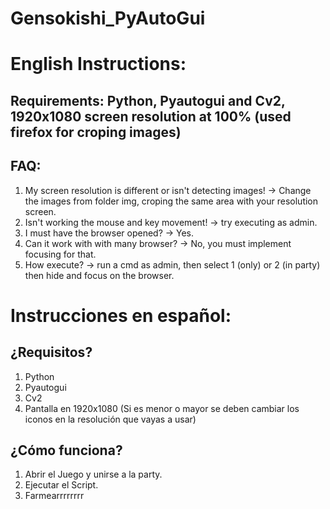 ﻿# Gensokishi_PyAutoGui
 
 # English Instructions:
 
 ## Requirements: Python, Pyautogui and Cv2, 1920x1080 screen resolution at 100% (used firefox for croping images)
 
 ## FAQ:
 1) My screen resolution is different or isn't detecting images! → Change the images from folder img, croping the same area with your resolution screen.
 2) Isn't working the mouse and key movement! → try executing as admin.
 3) I must have the browser opened? → Yes.
 4) Can it work with with many browser? → No, you must implement focusing for that.
 5) How execute? → run a cmd as admin, then select 1 (only) or 2 (in party) then hide and focus on the browser.
 


# Instrucciones en español:

## ¿Requisitos?
1) Python
2) Pyautogui
3) Cv2
4) Pantalla en 1920x1080 (Si es menor o mayor se deben cambiar los iconos en la resolución que vayas a usar)

## ¿Cómo funciona?
1) Abrir el Juego y unirse a la party.
2) Ejecutar el Script.
3) Farmearrrrrrrr
